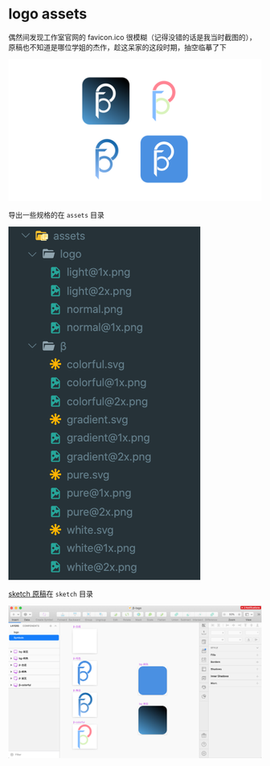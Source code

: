 # logo assets

偶然间发现工作室官网的 favicon.ico 很模糊（记得没错的话是我当时截图的），原稿也不知道是哪位学姐的杰作，趁这呆家的这段时期，抽空临摹了下

![wrapper.png](./wrapper.png)

导出一些规格的在 `assets` 目录

![dir-assets.png](./dir-assets.png)


[sketch 原稿](./sketch/β-logo.sketch)在 `sketch` 目录

![](./sketch-wrapper.png)

